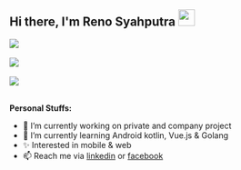## Hi there, I'm Reno Syahputra <img src="https://github.com/TheDudeThatCode/TheDudeThatCode/blob/master/Assets/Hi.gif" width="29px">


<a href="https://github.com/anuraghazra/github-readme-stats">
  <img align="center" src="https://github-readme-stats.vercel.app/api?username=renosyah&show_icons=true" />
</a>

<br/>
<br/>

<a href="https://github.com/anuraghazra/github-readme-stats">
  <img align="center" src="https://github-readme-stats.vercel.app/api/top-langs/?username=renosyah" />
</a>

<br/>
<br/>

<a>
  <img align="center" src="https://github-profile-trophy.vercel.app/?username=renosyah&row=2&column=3" />
</a>

<br/>
<br/>

**Personal Stuffs:**
- 🔭 I’m currently working on private and company project
- 🌱 I’m currently learning Android kotlin, Vue.js & Golang
- ✨ Interested in mobile & web
- 📫 Reach me via [linkedin](https://www.linkedin.com/in/reno-syahputra-839840142/) or [facebook](https://www.facebook.com/renosyah975/)

<!--
**renosyah/renosyah** is a ✨ _special_ ✨ repository because its `README.md` (this file) appears on your GitHub profile.

Here are some ideas to get you started:

- 🔭 I’m currently working on ...
- 🌱 I’m currently learning ...
- 👯 I’m looking to collaborate on ...
- 🤔 I’m looking for help with ...
- 💬 Ask me about ...
- 📫 How to reach me: ...
- 😄 Pronouns: ...
- ⚡ Fun fact: ...
-->


